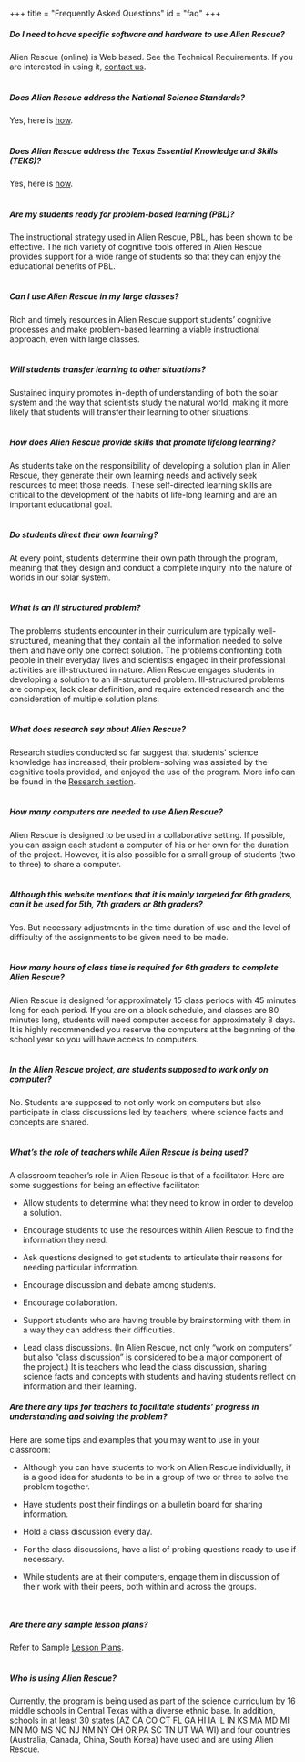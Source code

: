 +++
title = "Frequently Asked Questions"
id = "faq"
+++

##### Do I need to have specific software and hardware to use Alien Rescue?

Alien Rescue (online) is Web based. See the Technical Requirements. If you are interested in using it, [contact us](/contact).
<br /><br />

##### Does Alien Rescue address the National Science Standards?

Yes, here is [how](/pdf/AlienRescueNationalStandards.pdf).
<br /><br />

##### Does Alien Rescue address the Texas Essential Knowledge and Skills (TEKS)?

Yes, here is [how](/pdf/TEKS_AlienRescue.pdf).
<br /><br />

##### Are my students ready for problem-based learning (PBL)?

The instructional strategy used in Alien Rescue, PBL, has been shown to be effective. The rich variety of cognitive tools offered in Alien Rescue provides support for a wide range of students so that they can enjoy the educational benefits of PBL.
<br /><br />

##### Can I use Alien Rescue in my large classes?

Rich and timely resources in Alien Rescue support students’ cognitive processes and make problem-based learning a viable instructional approach, even with large classes.
<br /><br />

##### Will students transfer learning to other situations?

Sustained inquiry promotes in-depth of understanding of both the solar system and the way that scientists study the natural world, making it more likely that students will transfer their learning to other situations.
<br /><br />

##### How does Alien Rescue provide skills that promote lifelong learning?

As students take on the responsibility of developing a solution plan in Alien Rescue, they generate their own learning needs and actively seek resources to meet those needs. These self-directed learning skills are critical to the development of the habits of life-long learning and are an important educational goal.
<br /><br />

##### Do students direct their own learning?

At every point, students determine their own path through the program, meaning that they design and conduct a complete inquiry into the nature of worlds in our solar system.
<br /><br />

##### What is an ill structured problem?

The problems students encounter in their curriculum are typically well-structured, meaning that they contain all the information needed to solve them and have only one correct solution. The problems confronting both people in their everyday lives and scientists engaged in their professional activities are ill-structured in nature. Alien Rescue engages students in developing a solution to an ill-structured problem. Ill-structured problems are complex, lack clear definition, and require extended research and the consideration of multiple solution plans.
<br /><br />

##### What does research say about Alien Rescue?

Research studies conducted so far suggest that students' science knowledge has increased, their problem-solving was assisted by the cognitive tools provided, and enjoyed the use of the program. More info can be found in the [Research section](/researchers).
<br /><br />

##### How many computers are needed to use Alien Rescue?

Alien Rescue is designed to be used in a collaborative setting. If possible, you can assign each student a computer of his or her own for the duration of the project. However, it is also possible for a small group of students (two to three) to share a computer.
<br /><br />

##### Although this website mentions that it is mainly targeted for 6th graders, can it be used for 5th, 7th graders or 8th graders?

Yes. But necessary adjustments in the time duration of use and the level of difficulty of the assignments to be given need to be made.
<br /><br />

##### How many hours of class time is required for 6th graders to complete Alien Rescue?

Alien Rescue is designed for approximately 15 class periods with 45 minutes long for each period. If you are on a block schedule, and classes are 80 minutes long, students will need computer access for approximately 8 days. It is highly recommended you reserve the computers at the beginning of the school year so you will have access to computers.
<br /><br />

##### In the Alien Rescue project, are students supposed to work only on computer?

No. Students are supposed to not only work on computers but also participate in class discussions led by teachers, where science facts and concepts are shared.
<br /><br />

##### What’s the role of teachers while Alien Rescue is being used?

A classroom teacher’s role in Alien Rescue is that of a facilitator. Here are some suggestions for being an effective facilitator:

* Allow students to determine what they need to know in order to develop a solution.

* Encourage students to use the resources within Alien Rescue to find the information they need.

* Ask questions designed to get students to articulate their reasons for needing particular information.

* Encourage discussion and debate among students.

* Encourage collaboration.

* Support students who are having trouble by brainstorming with them in a way they can address their difficulties.

* Lead class discussions. (In Alien Rescue, not only “work on computers” but also “class discussion” is considered to be a major component of the project.) It is teachers who lead the class discussion, sharing science facts and concepts with students and having students reflect on information and their learning.

##### Are there any tips for teachers to facilitate students’ progress in understanding and solving the problem?
Here are some tips and examples that you may want to use in your classroom:

* Although you can have students to work on Alien Rescue individually, it is a good idea for students to be in a group of two or three to solve the problem together.

* Have students post their findings on a bulletin board for sharing information.

* Hold a class discussion every day.

* For the class discussions, have a list of probing questions ready to use if necessary.

* While students are at their computers, engage them in discussion of their work with their peers, both within and across the groups.

<br />

##### Are there any sample lesson plans?

Refer to Sample [Lesson Plans](/pdf/AlienRescueSampleLessonPlans.pdf). 
<br /><br />

##### Who is using Alien Rescue?

Currently, the program is being used as part of the science curriculum by 16 middle schools in Central Texas with a diverse ethnic base. In addition, schools in at least 30 states (AZ CA CO CT FL GA HI IA IL IN KS MA MD MI MN MO MS NC NJ NM NY OH OR PA SC TN UT WA WI) and four countries (Australia, Canada, China, South Korea) have used and are using Alien Rescue.<br /><br />
